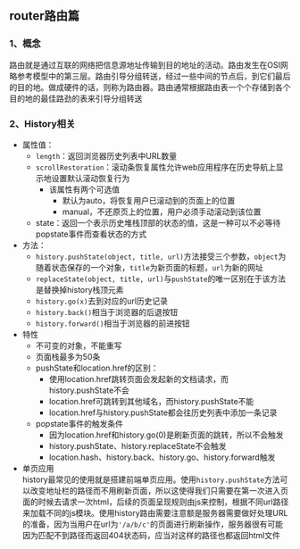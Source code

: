 ## router路由篇

### 1、概念
路由就是通过互联的网络把信息源地址传输到目的地址的活动。路由发生在OSI网略参考模型中的第三层。路由引导分组转送，经过一些中间的节点后，到它们最后的目的地。做成硬件的话，则称为路由器。路由通常根据路由表一个个存储到各个目的地的最佳路劲的表来引导分组转送

### 2、History相关
* 属性值：  
  + `length`：返回浏览器历史列表中URL数量
  + `scrollRestoration`：滚动条恢复属性允许web应用程序在历史导航上显示地设置默认滚动恢复行为
    - 该属性有两个可选值
      + 默认为auto，将恢复用户已滚动到的页面上的位置
      - manual，不还原页上的位置，用户必须手动滚动到该位置
  + state：返回一个表示历史堆栈顶部的状态的值，这是一种可以不必等待popstate事件而查看状态的方式
* 方法：
  + `history.pushState(object, title, url)`方法接受三个参数，`object`为随着状态保存的一个对象，`title`为新页面的标题，`url`为新的网址
  + `replaceState(object, title, url)`与`pushState`的唯一区别在于该方法是替换掉history栈顶元素
  + `history.go(x)`去到对应的url历史记录
  + `history.back()`相当于浏览器的后退按钮
  + `history.forward()`相当于浏览器的前进按钮
* 特性
  + 不可变的对象，不能重写
  + 页面栈最多为50条
  + pushState和location.href的区别：
    - 使用location.href跳转页面会发起新的文档请求，而history.pushState不会
    - location.href可跳转到其他域名，而history.pushState不能
    - location.href与history.pushState都会往历史列表中添加一条记录
  + popstate事件的触发条件
    - 因为location.href和history.go(0)是刷新页面的跳转，所以不会触发
    - history.pushState、history.replaceState不会触发
    - location.hash、history.back、history.go、history.forward触发
* 单页应用  
    history最常见的使用就是搭建前端单页应用。使用`history.pushState`方法可以改变地址栏的路径而不用刷新页面，所以这使得我们只需要在第一次进入页面的时候去请求一次html，后续的页面呈现规则由js来控制，根据不同url路径来加载不同的js模块。使用history路由需要注意额是服务器需要做好处理URL的准备，因为当用户在url为`'/a/b/c'`的页面进行刷新操作，服务器很有可能因为匹配不到路径而返回404状态码，应当对这样的路径也都返回html文件